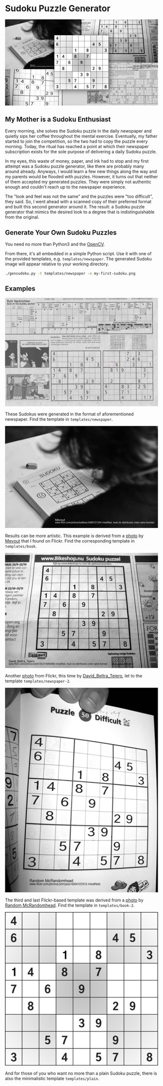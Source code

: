 # Sudoku Puzzle Generator

![Examples Banner](./examples/collage.png)

## My Mother is a Sudoku Enthusiast

Every morning, she solves the Sudoku puzzle in the daily newspaper and quietly sips her coffee throughout the mental exercise.
Eventually, my father started to join the competition, so the two had to copy the puzzle every morning.
Today, the ritual has reached a point at which their newspaper subscription exists for the sole purpose of delivering a daily Sudoku puzzle.

In my eyes, this waste of money, paper, and ink had to stop and my first attempt was a Sudoku puzzle generator, like there are probably many around already.
Anyways, I would learn a few new things along the way and my parents would be flooded with puzzles.
However, it turns out that neither of them accepted my generated puzzles.
They were simply not authentic enough and couldn't reach up to the newspaper experience.

The "look and feel was not the same" and the puzzles were "too difficult", they said.
So, I went ahead with a scanned copy of their preferred format and built this second generator around it.
The result: a Sudoku puzzle generator that mimics the desired look to a degree that is indistinguishable from the original.

## Generate Your Own Sudoku Puzzles

You need no more than Python3 and the [OpenCV](https://pypi.org/project/opencv-python).

From there, it's all embedded in a simple Python script.
Use it with one of the provided templates, e.g. `templates/newspaper`.
The generated Sudoku image will appear relative to your working directory.

```sh
./gensudoku.py -t templates/newspaper -o my-first-sudoku.png
```

## Examples

![Newspaper Example Sudoku](./examples/newspaper-example-sudoku.png)

These Sudokus were generated in the format of aforementioned newspaper.
Find the template in `templates/newspaper`.

![Book Example Sudoku](./examples/book-example-sudoku.png)

Results can be more artistic.
This example is derived from a [photo](https://flickr.com/photos/keltikee/3466731534) by [Mevout](https://flickr.com/photos/keltikee) that I found on Flickr.
Find the corresponding template in `templates/book`.

![Newspaper Example Sudoku (2)](./examples/newspaper-2-example-sudoku.png)

Another [photo](https://flickr.com/photos/azriel100/214950693) from Flickr, this time by [David_Beltra_Tejero](https://flickr.com/photos/azriel100/), let to the template `templates/newspaper-2`.

![Book Example Sudoku (2)](./examples/book-2-example-sudoku.png)

The third and last Flickr-based template was derived from a [photo](https://www.flickr.com/photos/johnjack/4264107415) by [Random McRandomhead](https://www.flickr.com/photos/johnjack).
Find the template in `templates/book-2`.

![Plain Example Sudoku](./examples/plain-example-sudoku.png)

And for those of you who want no more than a plain Sudoku puzzle, there is also the minimalistic template `templates/plain`.
